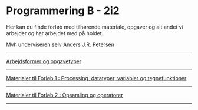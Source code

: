 # Programmering B - 2i2

Her kan du finde forløb med tilhørende materiale, opgaver og alt andet vi arbejder og har arbejdet med på holdet.

Mvh underviseren selv Anders J.R. Petersen

---

[Arbejdsformer og opgavetyper](arbejdsformer/arbejdsformer.md)

---

[Materialer til Forløb 1 : Processing, datatyper, variabler og tegnefunktioner](forlob1_intro/forlob1.md)

---

[Materialer til Forløb 2 : Opsamling og operatorer](forlob2_operatorer_og_arbejdsmetode/forlob2_operatorer_og_arbejdsmetode.md)

---
